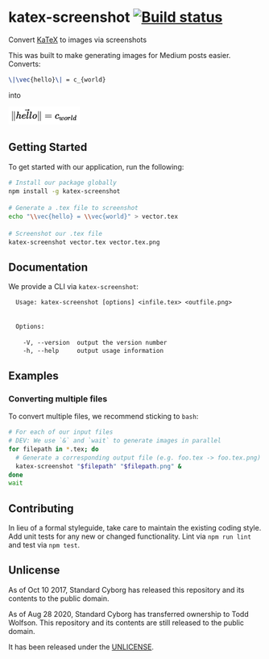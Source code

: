 # katex-screenshot [![Build status](https://travis-ci.org/StandardCyborg/katex-screenshot.svg?branch=master)](https://travis-ci.org/StandardCyborg/katex-screenshot)

Convert [KaTeX][] to images via screenshots

This was built to make generating images for Medium posts easier. Converts:

```tex
\|\vec{hello}\| = c_{world}
```

into

![katex-screenshot result](test/expected-files/valid.png)

[KaTeX]: https://github.com/Khan/KaTeX

## Getting Started
To get started with our application, run the following:

```bash
# Install our package globally
npm install -g katex-screenshot

# Generate a .tex file to screenshot
echo "\\vec{hello} = \\vec{world}" > vector.tex

# Screenshot our .tex file
katex-screenshot vector.tex vector.tex.png
```

## Documentation
We provide a CLI via `katex-screenshot`:

```
  Usage: katex-screenshot [options] <infile.tex> <outfile.png>


  Options:

    -V, --version  output the version number
    -h, --help     output usage information
```

## Examples
### Converting multiple files
To convert multiple files, we recommend sticking to `bash`:

```bash
# For each of our input files
# DEV: We use `&` and `wait` to generate images in parallel
for filepath in *.tex; do
  # Generate a corresponding output file (e.g. foo.tex -> foo.tex.png)
  katex-screenshot "$filepath" "$filepath.png" &
done
wait
```

## Contributing
In lieu of a formal styleguide, take care to maintain the existing coding style. Add unit tests for any new or changed functionality. Lint via `npm run lint` and test via `npm test`.

## Unlicense
As of Oct 10 2017, Standard Cyborg has released this repository and its contents to the public domain.

As of Aug 28 2020, Standard Cyborg has transferred ownership to Todd Wolfson. This repository and its contents are still released to the public domain.

It has been released under the [UNLICENSE][].

[UNLICENSE]: UNLICENSE
